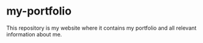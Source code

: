 # my-portfolio
This repository is my website where it contains my portfolio and all relevant information about me.
